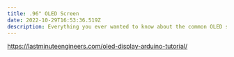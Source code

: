 ```yaml
---
title: .96" OLED Screen
date: 2022-10-29T16:53:36.519Z
description: Everything you ever wanted to know about the common OLED screen
---
```

https://lastminuteengineers.com/oled-display-arduino-tutorial/